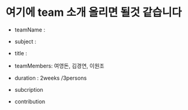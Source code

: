 # 여기에 team 소개 올리면 될것 같습니다

- teamName :

- subject :
- title :

- teamMembers: 여영돈, 김경연, 이원조
- duration : 2weeks /3persons

- subcription
- contribution
